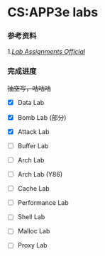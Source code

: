# CS:APP3e labs

### 参考资料

1.[_Lab Assignments Official_](http://csapp.cs.cmu.edu/3e/labs.html)



### 完成进度

~~抽空写，咕咕咕~~

- [x] Data Lab 

- [x] Bomb Lab (部分)
- [x] Attack Lab
- [ ] Buffer Lab
- [ ] Arch Lab
- [ ] Arch Lab (Y86)
- [ ] Cache Lab
- [ ] Performance Lab
- [ ] Shell Lab
- [ ] Malloc Lab
- [ ] Proxy Lab